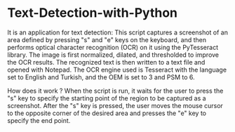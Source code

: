 # Text-Detection-with-Python
It is an application for text detection:
This script captures a screenshot of an area defined by pressing "s" and "e" keys on the keyboard, and then performs optical character recognition (OCR) on it using the PyTesseract library. The image is first normalized, dilated, and thresholded to improve the OCR results. The recognized text is then written to a text file and opened with Notepad. The OCR engine used is Tesseract with the language set to English and Turkish, and the OEM is set to 3 and PSM to 6.

How does it work ?
When the script is run, it waits for the user to press the "s" key to specify the starting point of the region to be captured as a screenshot. After the "s" key is pressed, the user moves the mouse cursor to the opposite corner of the desired area and presses the "e" key to specify the end point.

